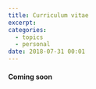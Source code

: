 ```yaml
---
title: Curriculum vitae
excerpt:
categories:
  - topics
  - personal
date: 2018-07-31 00:01
---
```


#### Coming soon
